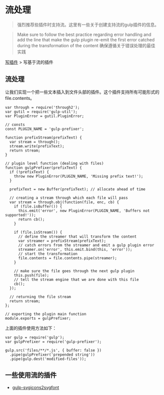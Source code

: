 # 流处理

> 强烈推荐些插件时支持流。这里有一些关于创建支持流的gulp插件的信息。

> Make sure to follow the best practice regarding error handling and add the line that make the gulp plugin re-emit the first error catched during the transformation of the content
> 确保遵循关于错误处理的最佳实践

[写插件](/docs/writing-a-plugin/README.md) > 写基于流的插件

## 流处理

让我们实现一个把一些文本插入到文件头部的插件。这个插件支持所有可能形式的file.contents。

	var through = require('through2');
	var gutil = require('gulp-util');
	var PluginError = gutil.PluginError;
	
	// consts
	const PLUGIN_NAME = 'gulp-prefixer';
	
	function prefixStream(prefixText) {
	  var stream = through();
	  stream.write(prefixText);
	  return stream;
	}
	
	// plugin level function (dealing with files)
	function gulpPrefixer(prefixText) {
	  if (!prefixText) {
	    throw new PluginError(PLUGIN_NAME, 'Missing prefix text!');
	  }
	
	  prefixText = new Buffer(prefixText); // allocate ahead of time
	
	  // creating a stream through which each file will pass
	  var stream = through.obj(function(file, enc, cb) {
	    if (file.isBuffer()) {
	      this.emit('error', new PluginError(PLUGIN_NAME, 'Buffers not supported!'));
	      return cb();
	    }
	
	    if (file.isStream()) {
	      // define the streamer that will transform the content
	      var streamer = prefixStream(prefixText);
	      // catch errors from the streamer and emit a gulp plugin error
	      streamer.on('error', this.emit.bind(this, 'error'));
	      // start the transformation
	      file.contents = file.contents.pipe(streamer);
	    }
	
	    // make sure the file goes through the next gulp plugin
	    this.push(file);
	    // tell the stream engine that we are done with this file
	    cb();
	  });
	
	  // returning the file stream
	  return stream;
	};
	
	// exporting the plugin main function
	module.exports = gulpPrefixer;


上面的插件使用方法如下：
	
	
	var gulp = require('gulp');
	var gulpPrefixer = require('gulp-prefixer');
	
	gulp.src('files/**/*.js', { buffer: false })
	  .pipe(gulpPrefixer('prepended string'))
	  .pipe(gulp.dest('modified-files'));


## 一些使用流的插件

* [gulp-svgicons2svgfont](https://github.com/nfroidure/gulp-svgiconstosvgfont)

